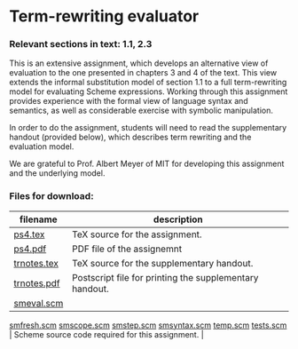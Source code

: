 # Term-rewriting evaluator

### Relevant sections in text: 1.1, 2.3

This is an extensive assignment, which develops an alternative view of evaluation to the one presented in chapters 3 and 4 of the text. This view extends the informal substitution model of section 1.1 to a full term-rewriting model for evaluating Scheme expressions. Working through this assignment provides experience with the formal view of language syntax and semantics, as well as considerable exercise with symbolic manipulation.

In order to do the assignment, students will need to read the supplementary handout (provided below), which describes term rewriting and the evaluation model.

We are grateful to Prof. Albert Meyer of MIT for developing this assignment and the underlying model.

### Files for download:

| filename | description |
| --- | --- |
| [ps4.tex](ps4.tex) | TeX source for the assignment. |
| [ps4.pdf](ps4.pdf) | PDF file of the assignemnt |
| [trnotes.tex](trnotes.tex) | TeX source for the supplementary handout. |
| [trnotes.pdf](trnotes.pdf) | Postscript file for printing the supplementary handout. |
| [smeval.scm](smeval.scm)
[smfresh.scm](smfresh.scm)
[smscope.scm](smscope.scm)
[smstep.scm](smstep.scm)
[smsyntax.scm](smsyntax.scm)
[temp.scm](temp.scm)
[tests.scm](tests.scm) | Scheme source code required for this assignment. |
